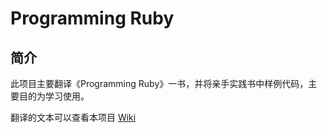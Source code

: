 # Programming Ruby

## 简介

此项目主要翻译《Programming Ruby》一书，并将亲手实践书中样例代码，主要目的为学习使用。

翻译的文本可以查看本项目
[Wiki](https://github.com/CloneableX/programming-ruby/wiki)

